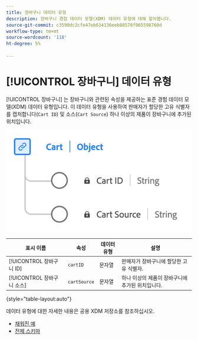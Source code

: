 ```yaml
---
title: 장바구니 데이터 유형
description: 장바구니 경험 데이터 모델(XDM) 데이터 유형에 대해 알아봅니다.
source-git-commit: c3590dc2cfe47eb634136eeb88578f965598760d
workflow-type: tm+mt
source-wordcount: '118'
ht-degree: 5%

---
```


# [!UICONTROL 장바구니] 데이터 유형

[!UICONTROL 장바구니] 는 장바구니와 관련된 속성을 제공하는 표준 경험 데이터 모델(XDM) 데이터 유형입니다. 이 데이터 유형을 사용하여 판매자가 할당한 고유 식별자를 캡처합니다(`Cart ID`) 및 소스(`Cart Source`) 하나 이상의 제품이 장바구니에 추가된 위치입니다.

![의 다이어그램 [!UICONTROL 장바구니] 데이터 유형.](../images/data-types/cart.png)

| 표시 이름 | 속성 | 데이터 유형 | 설명 |
|----------------|-------------------|-----------|------------------------------------------------------------|
| [!UICONTROL 장바구니 ID] | `cartID` | 문자열 | 판매자가 장바구니에 할당한 고유 식별자. |
| [!UICONTROL 장바구니 소스] | `cartSource` | 문자열 | 하나 이상의 제품이 장바구니에 추가된 위치입니다. |

{style="table-layout:auto"}

데이터 유형에 대한 자세한 내용은 공용 XDM 저장소를 참조하십시오.

* [채워진 예](https://github.com/adobe/xdm/blob/master/components/datatypes/cart.example.1.json)
* [전체 스키마](https://github.com/adobe/xdm/blob/master/components/datatypes/cart.schema.json)
